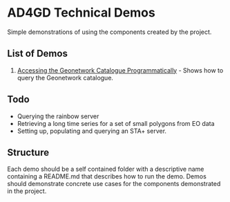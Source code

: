 # AD4GD Technical Demos
Simple demonstrations of using the components created by the project. 

## List of Demos

1. [Accessing the Geonetwork Catalogue Programmatically](/query_geonetwork) - Shows how to query the Geonetwork catalogue.

## Todo
* Querying the rainbow server
* Retrieving a long time series for a set of small polygons from EO data
* Setting up, populating and querying an STA+ server. 
  

## Structure
Each demo should be a self contained folder with a descriptive name containing a README.md that describes how to run the demo. Demos should demonstrate concrete use cases for the components demonstrated in the project.
